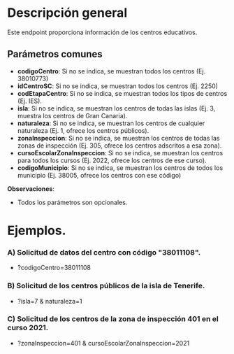 # Descripción general

Este endpoint proporciona información de los centros educativos.

## Parámetros comunes
* **codigoCentro**: Si no se indica, se muestran todos los centros (Ej. 38010773)
* **idCentroSC**: Si no se indica, se muestran todos los centros (Ej. 2250)
* **codEtapaCentro**: Si no se indica, se muestran todos los tipos de centros (Ej. IES).
* **isla**: Si no se indica, se muestran los centros de todas las islas (Ej. 3, muestra los centros de Gran Canaria).
* **naturaleza**: Si no se indica, se muestran los centros de cualquier naturaleza (Ej. 1, ofrece los centros públicos).
* **zonaInspeccion**: Si no se indica, se muestran los centros de todas las zonas de inspección (Ej. 305, ofrece los centros adscritos a esa zona).
* **cursoEscolarZonaInspeccion**: Si no se indica, se muestran los centros para todos los cursos (Ej. 2022, ofrece los centros de ese curso).
* **codigoMunicipio**: Si no se indica, se muestran los centros de todos los municipio (Ej. 38005, ofrece los centros con ese código)

**Observaciones**:
* Todos los parámetros son opcionales.

# Ejemplos.
### A) Solicitud de datos del centro con código "38011108".
* ?codigoCentro=38011108

### B) Solicitud de los centros públicos de la isla de Tenerife.
* ?isla=7 & naturaleza=1

### C) Solicitud de los centros de la zona de inspección 401 en el curso 2021. 
* ?zonaInspeccion=401 & cursoEscolarZonaInspeccion=2021

